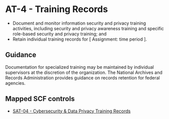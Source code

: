 # AT-4 - Training Records
- Document and monitor information security and privacy training activities, including security and privacy awareness training and specific role-based security and privacy training; and
- Retain individual training records for \[ Assignment: time period \].
## Guidance
Documentation for specialized training may be maintained by individual supervisors at the discretion of the organization. The National Archives and Records Administration provides guidance on records retention for federal agencies.
## Mapped SCF controls
- [SAT-04 - Cybersecurity & Data Privacy Training Records](../scf/sat-04-cybersecurity&dataprivacytrainingrecords.md)